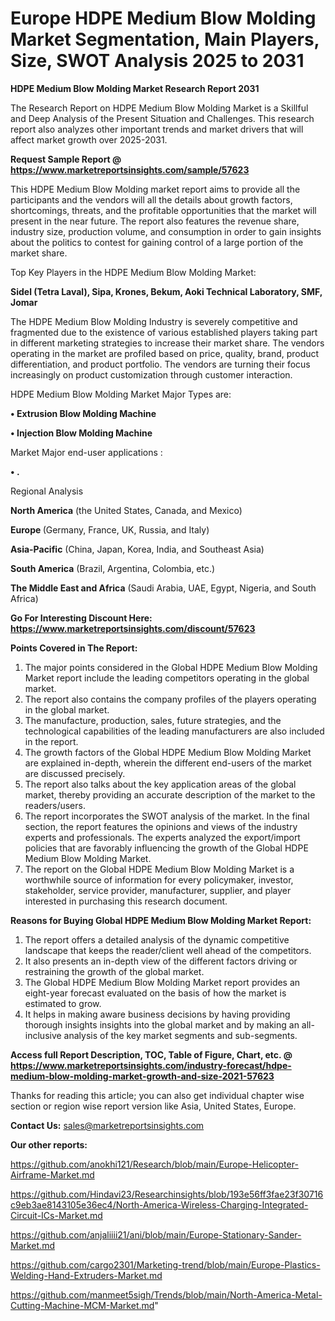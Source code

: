 # Europe HDPE Medium Blow Molding Market Segmentation, Main Players, Size, SWOT Analysis 2025 to 2031

<strong>HDPE Medium Blow Molding Market Research Report 2031</strong>

The Research Report on HDPE Medium Blow Molding Market is a Skillful and Deep Analysis of the Present Situation and Challenges. This research report also analyzes other important trends and market drivers that will affect market growth over 2025-2031.

<strong>Request Sample Report @ <a href=https://www.marketreportsinsights.com/sample/57623>https://www.marketreportsinsights.com/sample/57623</a></strong>

This HDPE Medium Blow Molding market report aims to provide all the participants and the vendors will all the details about growth factors, shortcomings, threats, and the profitable opportunities that the market will present in the near future. The report also features the revenue share, industry size, production volume, and consumption in order to gain insights about the politics to contest for gaining control of a large portion of the market share.

Top Key Players in the HDPE Medium Blow Molding Market:

<strong>Sidel (Tetra Laval), Sipa, Krones, Bekum, Aoki Technical Laboratory, SMF, Jomar</strong>

The HDPE Medium Blow Molding Industry is severely competitive and fragmented due to the existence of various established players taking part in different marketing strategies to increase their market share. The vendors operating in the market are profiled based on price, quality, brand, product differentiation, and product portfolio. The vendors are turning their focus increasingly on product customization through customer interaction.

HDPE Medium Blow Molding Market Major Types are:

<strong>• Extrusion Blow Molding Machine

• Injection Blow Molding Machine</strong>

Market Major end-user applications :

<strong>• .</strong>

Regional Analysis

</u><strong><b>North America</b></strong> (the United States, Canada, and Mexico)

<strong><b>Europe </b></strong>(Germany, France, UK, Russia, and Italy)

<strong><b>Asia-Pacific</b></strong> (China, Japan, Korea, India, and Southeast Asia)

<strong><b>South America</b></strong> (Brazil, Argentina, Colombia, etc.)

<strong><b>The Middle East and Africa</b></strong> (Saudi Arabia, UAE, Egypt, Nigeria, and South Africa)

<strong>Go For Interesting Discount Here: <a href=https://www.marketreportsinsights.com/discount/57623>https://www.marketreportsinsights.com/discount/57623</a></strong>

<strong>Points Covered in The Report:</strong>
<ol>
  <li>The major points considered in the Global HDPE Medium Blow Molding Market report include the leading competitors operating in the global market.</li>
  <li>The report also contains the company profiles of the players operating in the global market.</li>
  <li>The manufacture, production, sales, future strategies, and the technological capabilities of the leading manufacturers are also included in the report.</li>
  <li>The growth factors of the Global HDPE Medium Blow Molding Market are explained in-depth, wherein the different end-users of the market are discussed precisely.</li>
  <li>The report also talks about the key application areas of the global market, thereby providing an accurate description of the market to the readers/users.</li>
  <li>The report incorporates the SWOT analysis of the market. In the final section, the report features the opinions and views of the industry experts and professionals. The experts analyzed the export/import policies that are favorably influencing the growth of the Global HDPE Medium Blow Molding Market.</li>
  <li>The report on the Global HDPE Medium Blow Molding Market is a worthwhile source of information for every policymaker, investor, stakeholder, service provider, manufacturer, supplier, and player interested in purchasing this research document.</li>
</ol>
<strong>Reasons for Buying Global HDPE Medium Blow Molding Market Report:</strong>

<ol>
  <li>The report offers a detailed analysis of the dynamic competitive landscape that keeps the reader/client well ahead of the competitors.</li>
  <li>It also presents an in-depth view of the different factors driving or restraining the growth of the global market.</li>
  <li>The Global HDPE Medium Blow Molding Market report provides an eight-year forecast evaluated on the basis of how the market is estimated to grow.</li>
  <li>It helps in making aware business decisions by having providing thorough insights insights into the global market and by making an all-inclusive analysis of the key market segments and sub-segments.</li>
</ol>
<strong>Access full Report Description, TOC, Table of Figure, Chart, etc. @ <a href=https://www.marketreportsinsights.com/industry-forecast/hdpe-medium-blow-molding-market-growth-and-size-2021-57623>https://www.marketreportsinsights.com/industry-forecast/hdpe-medium-blow-molding-market-growth-and-size-2021-57623</a></strong>


Thanks for reading this article; you can also get individual chapter wise section or region wise report version like Asia, United States, Europe.

<strong>Contact Us:</strong>
sales@marketreportsinsights.com

<strong>Our other reports:</strong>

<a href=https://github.com/anokhi121/Research/blob/main/Europe-Helicopter-Airframe-Market.md>https://github.com/anokhi121/Research/blob/main/Europe-Helicopter-Airframe-Market.md</a>

<a href=https://github.com/Hindavi23/Researchinsights/blob/193e56ff3fae23f30716c9eb3ae8143105e36ec4/North-America-Wireless-Charging-Integrated-Circuit-ICs-Market.md>https://github.com/Hindavi23/Researchinsights/blob/193e56ff3fae23f30716c9eb3ae8143105e36ec4/North-America-Wireless-Charging-Integrated-Circuit-ICs-Market.md</a>

<a href=https://github.com/anjaliiii21/ani/blob/main/Europe-Stationary-Sander-Market.md>https://github.com/anjaliiii21/ani/blob/main/Europe-Stationary-Sander-Market.md</a>

<a href=https://github.com/cargo2301/Marketing-trend/blob/main/Europe-Plastics-Welding-Hand-Extruders-Market.md>https://github.com/cargo2301/Marketing-trend/blob/main/Europe-Plastics-Welding-Hand-Extruders-Market.md</a>

<a href=https://github.com/manmeet5sigh/Trends/blob/main/North-America-Metal-Cutting-Machine-MCM-Market.md>https://github.com/manmeet5sigh/Trends/blob/main/North-America-Metal-Cutting-Machine-MCM-Market.md</a>"
